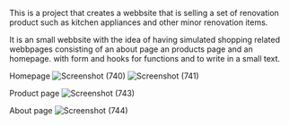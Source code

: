 This is a project that creates a webbsite that is selling a set of renovation product such as kitchen appliances and other minor renovation items.

It is an small webbsite with the idea of having simulated shopping related webbpages consisting of an about page an products page and an homepage. with form and hooks for functions and to write in a small text.

Homepage
![Screenshot (740)](https://github.com/svax18/react-1upg/assets/44838119/9f3a0120-2c25-4058-9ed0-a94b7147e617)
![Screenshot (741)](https://github.com/svax18/react-1upg/assets/44838119/faa1a4cf-068f-49a7-83f8-db7a17d5ecfc)

Product page
![Screenshot (743)](https://github.com/svax18/react-1upg/assets/44838119/ca63530e-2fae-4c77-ab05-7f66e6dc4212)

About page
![Screenshot (744)](https://github.com/svax18/react-1upg/assets/44838119/215f0126-722a-44f1-8be8-a75724d90243)
